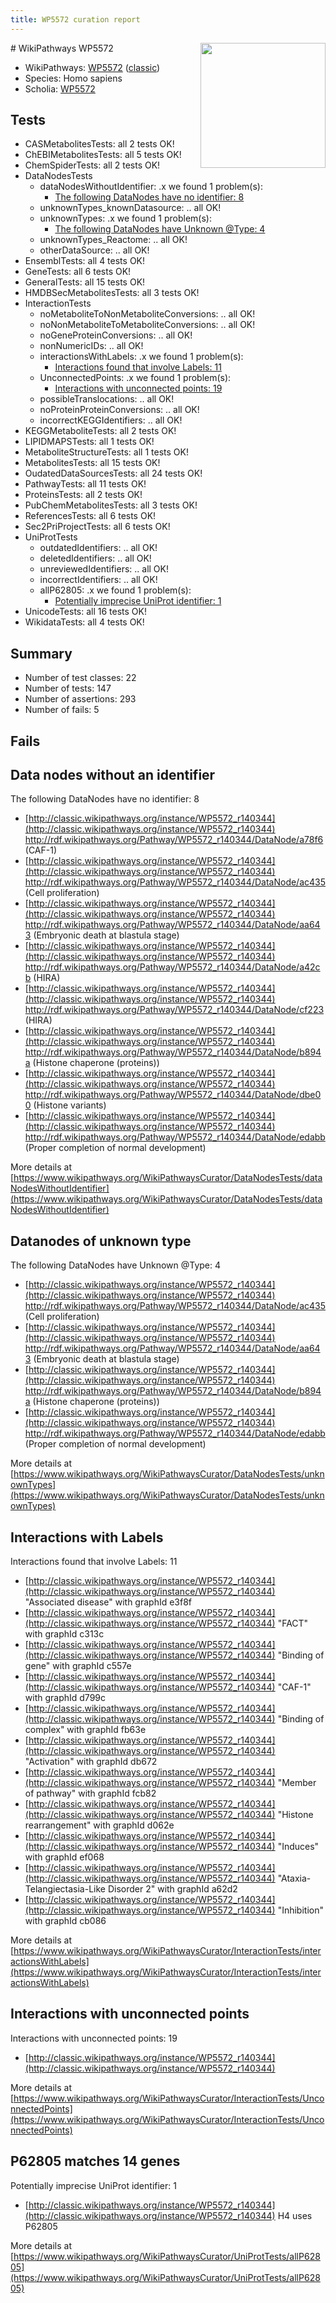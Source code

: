 ```yaml
---
title: WP5572 curation report
---
```


<img style="float: right; width: 200px" src="https://upload.wikimedia.org/wikipedia/commons/thumb/8/83/Wplogo_with_text_500.png/640px-Wplogo_with_text_500.png" />
# WikiPathways WP5572

* WikiPathways: [WP5572](https://wikipathways.org/pathways/WP5572) ([classic](https://classic.wikipathways.org/instance/WP5572))
* Species: Homo sapiens
* Scholia: [WP5572](https://scholia.toolforge.org/wikipathways/WP5572)
## Tests
* CASMetabolitesTests: all 2 tests OK!
* ChEBIMetabolitesTests: all 5 tests OK!
* ChemSpiderTests: all 2 tests OK!
* DataNodesTests
    * dataNodesWithoutIdentifier: .x we found 1 problem(s):
        * [The following DataNodes have no identifier: 8](#d2d32fa7)
    * unknownTypes_knownDatasource: .. all OK!
    * unknownTypes: .x we found 1 problem(s):
        * [The following DataNodes have Unknown @Type: 4](#839973e2)
    * unknownTypes_Reactome: .. all OK!
    * otherDataSource: .. all OK!
* EnsemblTests: all 4 tests OK!
* GeneTests: all 6 tests OK!
* GeneralTests: all 15 tests OK!
* HMDBSecMetabolitesTests: all 3 tests OK!
* InteractionTests
    * noMetaboliteToNonMetaboliteConversions: .. all OK!
    * noNonMetaboliteToMetaboliteConversions: .. all OK!
    * noGeneProteinConversions: .. all OK!
    * nonNumericIDs: .. all OK!
    * interactionsWithLabels: .x we found 1 problem(s):
        * [Interactions found that involve Labels: 11](#fe97a8b9)
    * UnconnectedPoints: .x we found 1 problem(s):
        * [Interactions with unconnected points: 19](#7f1d4080)
    * possibleTranslocations: .. all OK!
    * noProteinProteinConversions: .. all OK!
    * incorrectKEGGIdentifiers: .. all OK!
* KEGGMetaboliteTests: all 2 tests OK!
* LIPIDMAPSTests: all 1 tests OK!
* MetaboliteStructureTests: all 1 tests OK!
* MetabolitesTests: all 15 tests OK!
* OudatedDataSourcesTests: all 24 tests OK!
* PathwayTests: all 11 tests OK!
* ProteinsTests: all 2 tests OK!
* PubChemMetabolitesTests: all 3 tests OK!
* ReferencesTests: all 6 tests OK!
* Sec2PriProjectTests: all 6 tests OK!
* UniProtTests
    * outdatedIdentifiers: .. all OK!
    * deletedIdentifiers: .. all OK!
    * unreviewedIdentifiers: .. all OK!
    * incorrectIdentifiers: .. all OK!
    * allP62805: .x we found 1 problem(s):
        * [Potentially imprecise UniProt identifier: 1](#5bee1cf3)
* UnicodeTests: all 16 tests OK!
* WikidataTests: all 4 tests OK!


## Summary

* Number of test classes: 22
* Number of tests: 147
* Number of assertions: 293
* Number of fails: 5

## Fails

<a name="d2d32fa7" />

## Data nodes without an identifier

The following DataNodes have no identifier: 8

* [http://classic.wikipathways.org/instance/WP5572_r140344](http://classic.wikipathways.org/instance/WP5572_r140344) http://rdf.wikipathways.org/Pathway/WP5572_r140344/DataNode/a78f6 (CAF-1)
* [http://classic.wikipathways.org/instance/WP5572_r140344](http://classic.wikipathways.org/instance/WP5572_r140344) http://rdf.wikipathways.org/Pathway/WP5572_r140344/DataNode/ac435 (Cell proliferation)
* [http://classic.wikipathways.org/instance/WP5572_r140344](http://classic.wikipathways.org/instance/WP5572_r140344) http://rdf.wikipathways.org/Pathway/WP5572_r140344/DataNode/aa643 (Embryonic death at blastula stage)
* [http://classic.wikipathways.org/instance/WP5572_r140344](http://classic.wikipathways.org/instance/WP5572_r140344) http://rdf.wikipathways.org/Pathway/WP5572_r140344/DataNode/a42cb (HIRA)
* [http://classic.wikipathways.org/instance/WP5572_r140344](http://classic.wikipathways.org/instance/WP5572_r140344) http://rdf.wikipathways.org/Pathway/WP5572_r140344/DataNode/cf223 (HIRA)
* [http://classic.wikipathways.org/instance/WP5572_r140344](http://classic.wikipathways.org/instance/WP5572_r140344) http://rdf.wikipathways.org/Pathway/WP5572_r140344/DataNode/b894a (Histone chaperone (proteins))
* [http://classic.wikipathways.org/instance/WP5572_r140344](http://classic.wikipathways.org/instance/WP5572_r140344) http://rdf.wikipathways.org/Pathway/WP5572_r140344/DataNode/dbe00 (Histone variants)
* [http://classic.wikipathways.org/instance/WP5572_r140344](http://classic.wikipathways.org/instance/WP5572_r140344) http://rdf.wikipathways.org/Pathway/WP5572_r140344/DataNode/edabb (Proper completion of normal development)


More details at [https://www.wikipathways.org/WikiPathwaysCurator/DataNodesTests/dataNodesWithoutIdentifier](https://www.wikipathways.org/WikiPathwaysCurator/DataNodesTests/dataNodesWithoutIdentifier)

<a name="839973e2" />

## Datanodes of unknown type

The following DataNodes have Unknown @Type: 4

* [http://classic.wikipathways.org/instance/WP5572_r140344](http://classic.wikipathways.org/instance/WP5572_r140344) http://rdf.wikipathways.org/Pathway/WP5572_r140344/DataNode/ac435 (Cell proliferation)
* [http://classic.wikipathways.org/instance/WP5572_r140344](http://classic.wikipathways.org/instance/WP5572_r140344) http://rdf.wikipathways.org/Pathway/WP5572_r140344/DataNode/aa643 (Embryonic death at blastula stage)
* [http://classic.wikipathways.org/instance/WP5572_r140344](http://classic.wikipathways.org/instance/WP5572_r140344) http://rdf.wikipathways.org/Pathway/WP5572_r140344/DataNode/b894a (Histone chaperone (proteins))
* [http://classic.wikipathways.org/instance/WP5572_r140344](http://classic.wikipathways.org/instance/WP5572_r140344) http://rdf.wikipathways.org/Pathway/WP5572_r140344/DataNode/edabb (Proper completion of normal development)


More details at [https://www.wikipathways.org/WikiPathwaysCurator/DataNodesTests/unknownTypes](https://www.wikipathways.org/WikiPathwaysCurator/DataNodesTests/unknownTypes)

<a name="fe97a8b9" />

## Interactions with Labels

Interactions found that involve Labels: 11

* [http://classic.wikipathways.org/instance/WP5572_r140344](http://classic.wikipathways.org/instance/WP5572_r140344) "Associated disease" with graphId e3f8f
* [http://classic.wikipathways.org/instance/WP5572_r140344](http://classic.wikipathways.org/instance/WP5572_r140344) "FACT" with graphId c313c
* [http://classic.wikipathways.org/instance/WP5572_r140344](http://classic.wikipathways.org/instance/WP5572_r140344) "Binding of gene" with graphId c557e
* [http://classic.wikipathways.org/instance/WP5572_r140344](http://classic.wikipathways.org/instance/WP5572_r140344) "CAF-1" with graphId d799c
* [http://classic.wikipathways.org/instance/WP5572_r140344](http://classic.wikipathways.org/instance/WP5572_r140344) "Binding of complex" with graphId fb63e
* [http://classic.wikipathways.org/instance/WP5572_r140344](http://classic.wikipathways.org/instance/WP5572_r140344) "Activation" with graphId db672
* [http://classic.wikipathways.org/instance/WP5572_r140344](http://classic.wikipathways.org/instance/WP5572_r140344) "Member of pathway" with graphId fcb82
* [http://classic.wikipathways.org/instance/WP5572_r140344](http://classic.wikipathways.org/instance/WP5572_r140344) "Histone rearrangement" with graphId d062e
* [http://classic.wikipathways.org/instance/WP5572_r140344](http://classic.wikipathways.org/instance/WP5572_r140344) "Induces" with graphId ef068
* [http://classic.wikipathways.org/instance/WP5572_r140344](http://classic.wikipathways.org/instance/WP5572_r140344) "Ataxia-Telangiectasia-Like Disorder 2" with graphId a62d2
* [http://classic.wikipathways.org/instance/WP5572_r140344](http://classic.wikipathways.org/instance/WP5572_r140344) "Inhibition" with graphId cb086


More details at [https://www.wikipathways.org/WikiPathwaysCurator/InteractionTests/interactionsWithLabels](https://www.wikipathways.org/WikiPathwaysCurator/InteractionTests/interactionsWithLabels)

<a name="7f1d4080" />

## Interactions with unconnected points

Interactions with unconnected points: 19

* [http://classic.wikipathways.org/instance/WP5572_r140344](http://classic.wikipathways.org/instance/WP5572_r140344)


More details at [https://www.wikipathways.org/WikiPathwaysCurator/InteractionTests/UnconnectedPoints](https://www.wikipathways.org/WikiPathwaysCurator/InteractionTests/UnconnectedPoints)

<a name="5bee1cf3" />

## P62805 matches 14 genes

Potentially imprecise UniProt identifier: 1

* [http://classic.wikipathways.org/instance/WP5572_r140344](http://classic.wikipathways.org/instance/WP5572_r140344) H4 uses P62805


More details at [https://www.wikipathways.org/WikiPathwaysCurator/UniProtTests/allP62805](https://www.wikipathways.org/WikiPathwaysCurator/UniProtTests/allP62805)

